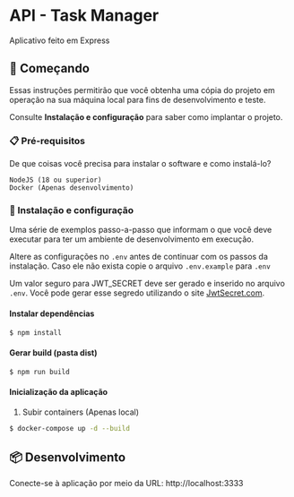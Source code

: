 # API - Task Manager

Aplicativo feito em Express

## 🚀 Começando

Essas instruções permitirão que você obtenha uma cópia do projeto em operação na sua máquina local para fins de desenvolvimento e teste.

Consulte **Instalação e configuração** para saber como implantar o projeto.

### 📋 Pré-requisitos

De que coisas você precisa para instalar o software e como instalá-lo?

```
NodeJS (18 ou superior)
Docker (Apenas desenvolvimento)
```

### 🔧 Instalação e configuração

Uma série de exemplos passo-a-passo que informam o que você deve executar para ter um ambiente de desenvolvimento em execução.

Altere as configurações no `.env` antes de continuar com os passos da instalação. Caso ele não exista copie o arquivo `.env.example` para `.env`

Um valor seguro para JWT_SECRET deve ser gerado e inserido no arquivo `.env`. Você pode gerar esse segredo utilizando o site [JwtSecret.com](https://jwtsecret.com/generate).

#### Instalar dependências

```bash
$ npm install
```

#### Gerar build (pasta dist)

```bash
$ npm run build
```

#### Inicialização da aplicação

1. Subir containers (Apenas local)

```bash
$ docker-compose up -d --build
```

## 📦 Desenvolvimento

Conecte-se à aplicação por meio da URL: http://localhost:3333

